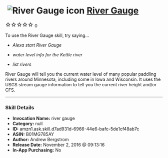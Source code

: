 # &nbsp;<img src="skill_icon" alt="River Gauge icon" width="36"> [River Gauge](http://alexa.amazon.com/#skills/amzn1.ask.skill.d7ad931d-6966-44e6-bafc-5de1cf48ab7c)
![0 stars](../../images/ic_star_border_black_18dp_1x.png)![0 stars](../../images/ic_star_border_black_18dp_1x.png)![0 stars](../../images/ic_star_border_black_18dp_1x.png)![0 stars](../../images/ic_star_border_black_18dp_1x.png)![0 stars](../../images/ic_star_border_black_18dp_1x.png) 0

To use the River Gauge skill, try saying...

* *Alexa start River Gauge*

* *water level info for the Kettle river*

* *list rivers*

River Gauge will tell you the current water level of many popular paddling rivers around Minnesota, including some in Iowa and Wisconsin.  It uses the USGS stream gauge information to tell you the current river height and/or CFS.

***

### Skill Details

* **Invocation Name:** river gauge
* **Category:** null
* **ID:** amzn1.ask.skill.d7ad931d-6966-44e6-bafc-5de1cf48ab7c
* **ASIN:** B01MG785AY
* **Author:** Andrew Bergstrom
* **Release Date:** November 2, 2016 @ 09:13:16
* **In-App Purchasing:** No
